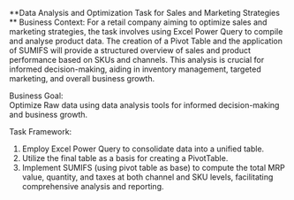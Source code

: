 **Data Analysis and Optimization Task for Sales and Marketing Strategies **
Business Context: 
For a retail company aiming to optimize sales and marketing strategies, the task involves using Excel Power Query to compile and analyse product data. The creation of a Pivot Table and the application of SUMIFS will provide a structured overview of sales and product performance based on SKUs and channels. This analysis is crucial for informed decision-making, aiding in inventory management, targeted marketing, and overall business growth. 
 
Business Goal:  
Optimize Raw data using data analysis tools for informed decision-making and business growth. 
 
Task Framework: 
1. Employ Excel Power Query to consolidate data into a unified table. 
2. Utilize the final table as a basis for creating a PivotTable. 
3. Implement SUMIFS (using pivot table as base) to compute the total MRP value, quantity, and taxes at both channel and SKU levels, facilitating comprehensive analysis and reporting. 
